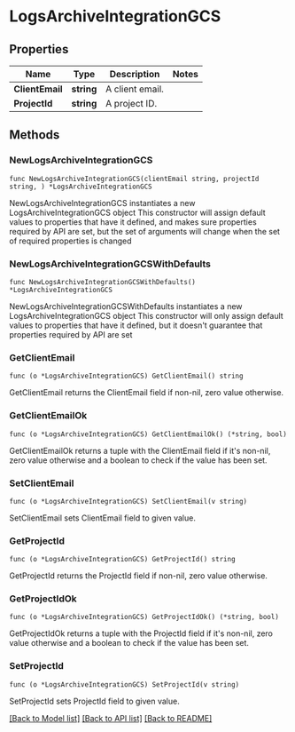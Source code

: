 # LogsArchiveIntegrationGCS

## Properties

Name | Type | Description | Notes
------------ | ------------- | ------------- | -------------
**ClientEmail** | **string** | A client email. | 
**ProjectId** | **string** | A project ID. | 

## Methods

### NewLogsArchiveIntegrationGCS

`func NewLogsArchiveIntegrationGCS(clientEmail string, projectId string, ) *LogsArchiveIntegrationGCS`

NewLogsArchiveIntegrationGCS instantiates a new LogsArchiveIntegrationGCS object
This constructor will assign default values to properties that have it defined,
and makes sure properties required by API are set, but the set of arguments
will change when the set of required properties is changed

### NewLogsArchiveIntegrationGCSWithDefaults

`func NewLogsArchiveIntegrationGCSWithDefaults() *LogsArchiveIntegrationGCS`

NewLogsArchiveIntegrationGCSWithDefaults instantiates a new LogsArchiveIntegrationGCS object
This constructor will only assign default values to properties that have it defined,
but it doesn't guarantee that properties required by API are set

### GetClientEmail

`func (o *LogsArchiveIntegrationGCS) GetClientEmail() string`

GetClientEmail returns the ClientEmail field if non-nil, zero value otherwise.

### GetClientEmailOk

`func (o *LogsArchiveIntegrationGCS) GetClientEmailOk() (*string, bool)`

GetClientEmailOk returns a tuple with the ClientEmail field if it's non-nil, zero value otherwise
and a boolean to check if the value has been set.

### SetClientEmail

`func (o *LogsArchiveIntegrationGCS) SetClientEmail(v string)`

SetClientEmail sets ClientEmail field to given value.


### GetProjectId

`func (o *LogsArchiveIntegrationGCS) GetProjectId() string`

GetProjectId returns the ProjectId field if non-nil, zero value otherwise.

### GetProjectIdOk

`func (o *LogsArchiveIntegrationGCS) GetProjectIdOk() (*string, bool)`

GetProjectIdOk returns a tuple with the ProjectId field if it's non-nil, zero value otherwise
and a boolean to check if the value has been set.

### SetProjectId

`func (o *LogsArchiveIntegrationGCS) SetProjectId(v string)`

SetProjectId sets ProjectId field to given value.



[[Back to Model list]](../README.md#documentation-for-models) [[Back to API list]](../README.md#documentation-for-api-endpoints) [[Back to README]](../README.md)



